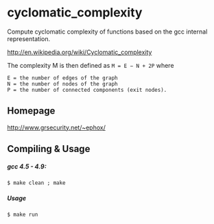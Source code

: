 cyclomatic_complexity
=====================

Compute cyclomatic complexity of functions based on the gcc internal representation.

http://en.wikipedia.org/wiki/Cyclomatic_complexity

The complexity M is then defined as `M = E − N + 2P` where

    E = the number of edges of the graph
    N = the number of nodes of the graph
    P = the number of connected components (exit nodes).

Homepage
--------

http://www.grsecurity.net/~ephox/

Compiling & Usage
-----------------

##### gcc 4.5 - 4.9:

```shell
$ make clean ; make
```

##### Usage

```shell
$ make run
```

